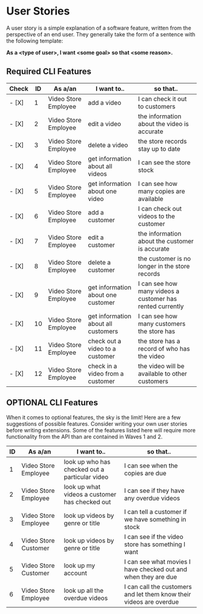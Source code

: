 # User Stories

A user story is a simple explanation of a software feature, written from the perspective of an end user.  They generally take the form of a sentence with the following template:

__As a \<type of user\>, I want \<some goal\> so that \<some reason\>.__


## Required CLI Features

Check | ID | As a/an  | I want to..  | so that..  |
|---|---|---|---|---|
- [X] | 1  | Video Store Employee  | add a video  | I can check it out to customers  |
- [X] | 2  | Video Store Employee  | edit a video  | the information about the video is accurate  |
- [X] | 3  | Video Store Employee  | delete a video  | the store records stay up to date  |
- [X] | 4  | Video Store Employee  | get information about all videos  | I can see the store stock  |
- [X] | 5  | Video Store Employee  | get information about one video  | I can see how many copies are available  |
- [X] | 6  | Video Store Employee  | add a customer  | I can check out videos to the customer  |
- [X] | 7  | Video Store Employee  | edit a customer  | the information about the customer is accurate  |
- [X] | 8  | Video Store Employee  | delete a customer  | the customer is no longer in the store records  |
- [X] | 9  | Video Store Employee  | get information about one customer  | I can see how many videos a customer has rented currently  |
- [X] | 10  | Video Store Employee  | get information about all customers  | I can see how many customers the store has  |
- [X] | 11  | Video Store Employee  | check out a video to a customer  | the store has a record of who has the video  |
- [X] | 12  | Video Store Employee  | check in a video from a customer  | the video will be available to other customers  |


## OPTIONAL CLI Features

When it comes to optional features, the sky is the limit!  Here are a few suggestions of possible features.  Consider writing your own user stories before writing extensions.  Some of the features listed here will require more functionality from the API than are contained in Waves 1 and 2.

| ID | As a/an  | I want to..  | so that..  |
|---|---|---|---|
| 1  | Video Store Employee  | look up who has checked out a particular video  | I can see when the copies are due  |
| 2  | Video Store Employee  | look up what videos a customer has checked out  | I can see if they have any overdue videos  |
| 3  | Video Store Employee  | look up videos by genre or title | I can tell a customer if we have something in stock  |
| 4  | Video Store Customer  | look up videos by genre or title | I can see if the video store has something I want  |
| 5  | Video Store Customer  | look up my account | I can see what movies I have checked out and when they are due  |
| 6  | Video Store Employee  | look up all the overdue videos | I can call the customers and let them know their videos are overdue  |